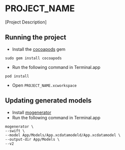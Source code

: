 # PROJECT_NAME

[Project Description]

## Running the project

- Install the [cocoapods](https://cocoapods.org) gem

```
sudo gem install cocoapods
```

- Run the following command in Terminal.app

```
pod install
```

- Open `PROJECT_NAME.xcworkspace`

## Updating generated models

- Install [mogenerator](http://rentzsch.github.io/mogenerator/)
- Run the following command in Terminal.app

```
mogenerator \
--swift \
--model App/Models/App.xcdatamodeld/App.xcdatamodel \
--output-dir App/Models \
--v2
```
